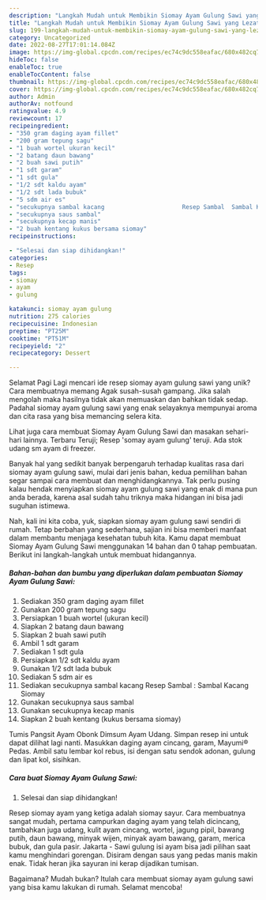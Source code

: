 ```yaml
---
description: "Langkah Mudah untuk Membikin Siomay Ayam Gulung Sawi yang Lezat Sekali, Sempurna"
title: "Langkah Mudah untuk Membikin Siomay Ayam Gulung Sawi yang Lezat Sekali, Sempurna"
slug: 199-langkah-mudah-untuk-membikin-siomay-ayam-gulung-sawi-yang-lezat-sekali-sempurna
category: Uncategorized
date: 2022-08-27T17:01:14.084Z
image: https://img-global.cpcdn.com/recipes/ec74c9dc558eafac/680x482cq70/siomay-ayam-gulung-sawi-foto-resep-utama.jpg
hideToc: false
enableToc: true
enableTocContent: false
thumbnail: https://img-global.cpcdn.com/recipes/ec74c9dc558eafac/680x482cq70/siomay-ayam-gulung-sawi-foto-resep-utama.jpg
cover: https://img-global.cpcdn.com/recipes/ec74c9dc558eafac/680x482cq70/siomay-ayam-gulung-sawi-foto-resep-utama.jpg
author: Admin
authorAv: notfound
ratingvalue: 4.9
reviewcount: 17
recipeingredient:
- "350 gram daging ayam fillet"
- "200 gram tepung sagu"
- "1 buah wortel ukuran kecil"
- "2 batang daun bawang"
- "2 buah sawi putih"
- "1 sdt garam"
- "1 sdt gula"
- "1/2 sdt kaldu ayam"
- "1/2 sdt lada bubuk"
- "5 sdm air es"
- "secukupnya sambal kacang                      Resep Sambal  Sambal Kacang Siomay"
- "secukupnya saus sambal"
- "secukupnya kecap manis"
- "2 buah kentang kukus bersama siomay"
recipeinstructions:

- "Selesai dan siap dihidangkan!"
categories:
- Resep
tags:
- siomay
- ayam
- gulung

katakunci: siomay ayam gulung 
nutrition: 275 calories
recipecuisine: Indonesian
preptime: "PT25M"
cooktime: "PT51M"
recipeyield: "2"
recipecategory: Dessert

---
```



Selamat Pagi Lagi mencari ide resep siomay ayam gulung sawi yang unik? Cara membuatnya memang Agak susah-susah gampang. Jika salah mengolah maka hasilnya tidak akan memuaskan dan bahkan tidak sedap. Padahal siomay ayam gulung sawi yang enak selayaknya mempunyai aroma dan cita rasa yang bisa memancing selera kita.


Lihat juga cara membuat Siomay Ayam Gulung Sawi dan masakan sehari-hari lainnya. Terbaru Teruji; Resep &#39;somay ayam gulung&#39; teruji. Ada stok udang sm ayam di freezer.

Banyak hal yang sedikit banyak berpengaruh terhadap kualitas rasa dari siomay ayam gulung sawi, mulai dari jenis bahan, kedua pemilihan bahan segar sampai cara membuat dan menghidangkannya. Tak perlu pusing kalau hendak menyiapkan siomay ayam gulung sawi yang enak di mana pun anda berada, karena asal sudah tahu triknya maka hidangan ini bisa jadi suguhan istimewa.


Nah, kali ini kita coba, yuk, siapkan siomay ayam gulung sawi sendiri di rumah. Tetap berbahan yang sederhana, sajian ini bisa memberi manfaat dalam membantu menjaga kesehatan tubuh kita. Kamu dapat membuat Siomay Ayam Gulung Sawi menggunakan 14 bahan dan 0 tahap pembuatan. Berikut ini langkah-langkah untuk membuat hidangannya.

<!--inarticleads1-->

##### Bahan-bahan dan bumbu yang diperlukan dalam pembuatan Siomay Ayam Gulung Sawi:

1. Sediakan 350 gram daging ayam fillet
1. Gunakan 200 gram tepung sagu
1. Persiapkan 1 buah wortel (ukuran kecil)
1. Siapkan 2 batang daun bawang
1. Siapkan 2 buah sawi putih
1. Ambil 1 sdt garam
1. Sediakan 1 sdt gula
1. Persiapkan 1/2 sdt kaldu ayam
1. Gunakan 1/2 sdt lada bubuk
1. Sediakan 5 sdm air es
1. Sediakan secukupnya sambal kacang                      Resep Sambal : Sambal Kacang Siomay
1. Gunakan secukupnya saus sambal
1. Gunakan secukupnya kecap manis
1. Siapkan 2 buah kentang (kukus bersama siomay)


Tumis Pangsit Ayam Obonk Dimsum Ayam Udang. Simpan resep ini untuk dapat dilihat lagi nanti. Masukkan daging ayam cincang, garam, Mayumi® Pedas. Ambil satu lembar kol rebus, isi dengan satu sendok adonan, gulung dan lipat kol, sisihkan. 

<!--inarticleads2-->

##### Cara buat Siomay Ayam Gulung Sawi:


1. Selesai dan siap dihidangkan!

Resep siomay ayam yang ketiga adalah siomay sayur. Cara membuatnya sangat mudah, pertama campurkan daging ayam yang telah dicincang, tambahkan juga udang, kulit ayam cincang, wortel, jagung pipil, bawang putih, daun bawang, minyak wijen, minyak ayam bawang, garam, merica bubuk, dan gula pasir. Jakarta - Sawi gulung isi ayam bisa jadi pilihan saat kamu menghindari gorengan. Disiram dengan saus yang pedas manis makin enak. Tidak heran jika sayuran ini kerap dijadikan tumisan. 

Bagaimana? Mudah bukan? Itulah cara membuat siomay ayam gulung sawi yang bisa kamu lakukan di rumah. Selamat mencoba!
